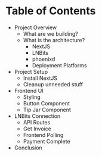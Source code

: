 # Table of Contents

- Project Overview
  - What are we building?
  - What is the architecture?
    - NextJS
    - LNBits
    - phoenixd
    - Deployment Platforms
- Project Setup
  - Install NextJS
  - Cleanup unneeded stuff
- Frontend UI
  - Styling
  - Button Component
  - Tip Jar Component
- LNBits Connection
  - API Routes
  - Get Invoice
  - Frontend Polling
  - Payment Complete
- Conclusion